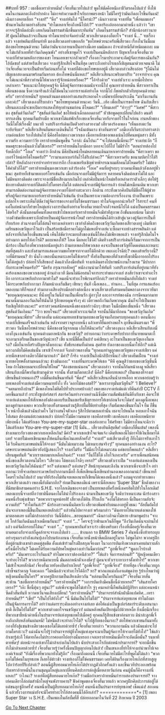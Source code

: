 ##บทที่ 957 : เธอชื่อเหราอ้ายหมิ่น!
เจี่ยงฮั่นเวยไปแล้ว!
พูดให้ชัดคือหนีเอาชีวิตรอดไปแล้ว!
ทิ้งให้คนในงานตกตะลึงอ้าปากค้าง ไม่อาจทำความเข้าใจกับภาพตรงหน้า ไม่มีใครรู้ว่ามันเกิดอะไรขึ้นกันแน่!
เฉินกวงหอบเฮือก “จางเย่!”
“หือ” จางเย่หันไป
“นี่ใครน่ะ?” เฉินกวงถาม
จางเย่ยิ้ม “เพื่อนผมเอง”
ฟ่านเหวินลี่ถามอย่างสับสน “ทำไมเหลาเจี่ยงถึงหนีไปล่ะ?”
จางเย่ร้องอ้อออกมาคำหนึ่ง แล้วว่า “เขาอาจจะรู้สึกผิดล่ะมั้ง เลยเกิดมโนธรรมสำนึกขึ้นมากะทันหัน”
เกิดมโนธรรมสำนึก?
สำนึกน้องสาวนายสิ!
ผู้คนได้ยินแล้วจะเป็นลม ทำไมนายปากจัดอย่างนี้!
พวกเสี่ยวตงเองก็ตกใจ “จางเย่ นี่…”
จบเรื่องแล้ว จางเย่พลันเปลี่ยนท่าที มองเสี่ยวตงอย่างขออภัย “ขอโทษด้วยนะครับพี่เสี่ยวตง เรื่องในวันนี้ผมต้องขอโทษคุณด้วยนะ ไม่คิดว่ามันจะกลายมาเป็นอย่างนี้เลย ผมผิดเอง ถ้าจะตำหนิก็ตำหนิผมเถอะ ผมจะไม่แก้ตัวเลยที่ทำวันเกิดคุณพัง”
อย่างที่เขาพูดไว้ จางเย่เป็นคนมีหลักการ ปัญหาเรื่องเจี่ยงฮั่นเวย จางเย่ก็ทำตามหลักการของเขา ไหนเลยเขาจะกลัวตาย? เรื่องอะไรมาประกาศจะอัดผู้จัดการของฉันกัน? ไอ้บัดซบ! แต่สำหรับเสี่ยวตง จางเย่รู้สึกเสียใจเป็นที่สุด เพราะถึงอย่างไรเธอก็เชิญตนมาด้วยเจตนาดี ไม่ว่าเจี่ยงฮั่นเวยจะเป็นฝ่ายเริ่มก่อนหรือไม่ จางเย่ก็ต้องขอโทษเธออยู่ดี
เสี่ยวตงกล่าวเสียงอ่อย “รู้งี้ฉันไม่เชิญเธอสองคนมาพร้อมกันหรอก ต้องโทษฉันนี่แหละ!”
หลีเสี่ยวเสียนกะพริบตาปริบ “อาจารย์จาง คุณจะไม่แนะนำพี่สาวท่านนี้ให้พวกเรารู้จักหน่อยหรือคะ?”
“โอ้จริงด้วย” จางเย่หัวเราะ ผายมือไปทางเหล่าเหรา “ขอแนะนำให้ทุกคนรู้จัก นี่คือผู้จัดการของผมนับจากนี้ไป คุณเหราอ้ายหมิ่น พี่สาวเหราเป็นเพื่อนของผม ซึ่งความจริงแล้วไม่ใช่คนในวงการเราแต่อย่างใด จากนี้ไป ก็ขอฝากตัวกับทุกคนด้วยนะครับ”
เหราอ้ายหมิ่น?
ทุกคนล้วนมองเธออย่างแสนประหลาดใจ
เอมี่พาเปลี่ยนประเด็น “มาเริ่มงานกันเถอะค่ะ!”
เสี่ยวตงเองก็รีบกล่าว “ขอโทษทุกคนด้วยนะคะ วันนี้…เฮ้อ เพื่อเป็นการขอโทษ ฉันกับเสี่ยวเสียนและเอมี่จะขอเปิดการแสดงให้ทุกท่านชมก่อน ดีไหมคะ?”
“เยี่ยมเลย!”
“ฮ่าๆๆ!”
“วิเศษ!”
“พี่สาวตง สุขสันต์วันเกิด!”
“สุขสันต์วันเกิด! ขอให้หน้าเด็กตลอดกาล!”
หัวข้อพูดคุยเปลี่ยนไปแล้ว ดนตรีบรรเลงขึ้น ทุกคนเริ่มปรบมือ พวกเขาได้แต่พักเรื่องของเจี่ยงฮั่นเวยกับจางเย่ไว้ในใจก่อน งานหลักของวันนี้ไม่ใช่เรื่องนี้!
บนเวที วงสปริงการ์เด้นเปิดตัวอย่างสวยงาม!
เสี่ยวตงร้องเพลง “เห็นแสงตะวัน ระยับจับตา”
หลีเสี่ยวเสียนยิ้มพลางเดินขึ้นไป “ใจฉันเต้นแรง ช่างอันตราย”
เอมี่เองก็เริ่มระบำอย่างสง่างามอ่อนช้อย ร้องไปเต้นไป นี่คือสไตล์ของวงพวกเธอ เนื้อหาหลักของเพลงเน้นไปที่คนหนุ่มสาว มีทั้งความรัก ความเยาว์วัย
เหราอ้ายหมิ่นพูดขึ้น “เอาล่ะ ฉันไปนะ”
“จะไปตอนนี้เนี่ยนะ?” จางเย่ชะงัก
“ก็หมดธุระของฉันแล้วไม่ใช่เหรอ?” เหราอ้ายหมิ่นโบกมือลา บอกจะไปก็ไป ไม่มีร่ำไร “ตอนบ่ายต้องไปรับเด็กอีก”
“โอเค” จางเย่ว่า
อีกด้าน มีศิลปินหน้าใหม่หลายคนเดินมาหาเหราอ้ายหมิ่น
“พี่สาวเหรา ขอเบอร์ไว้หน่อยได้ไหมครับ?”
“เรามาแลกเบอร์กันไว้ได้รึเปล่าคะ?”
“พี่สาวเหราครับ ขอนามบัตรไว้ได้รึเปล่า? ทีหลังถ้าอาจารย์จางทำรายการอีก เรื่องแขกรับเชิญช่วยพิจารณาผมสักคนได้ไหมครับ? ไม่ต้องให้ค่าตัวก็ได้!”
เหราอ้ายหมิ่นมองพวกเขา แล้วร้องอ้อ “โอเค”
คนที่อยู่รอบๆ บางคนเห็นแล้วลังเลอยู่ชั่วขณะ สุดท้ายก็เข้ามาขอเบอร์โทรเช่นกัน
เมื่อก่อนจางเย่ไม่มีผู้จัดการ หลายคนจึงติดต่อเขาไม่ได้ และไม่มีหนทางติดต่อ เพราะจางเย่มีชื่อเสียงมากเกินไป เหล่าศิลปินหน้าใหม่หรือเหล่าดาราตัวเล็กๆ ต่อให้รู้ช่องทางติดต่อจางเย่ก็ติดต่อไปโดยตรงไม่ได้ แต่ตอนนี้จางเย่มีผู้จัดการแล้ว ย่อมไม่เหมือนเดิม พวกเขาสามารถติดต่องานผ่านผู้จัดการของจางเย่ได้อย่างสะดวกว
อีกด้าน กระทั่งพวกศิลปินที่มีชื่อก็ให้ผู้ช่วยหรือผู้จัดการมาขอเบอร์เหราอ้ายหมิ่นไว้เช่นกัน บ้างเป็นเพราะความต้องการเรื่องงาน บ้างเป็นเพราะแปลกใจ เพราะเห็นได้ชัดว่าผู้จัดการของจางเย่ไม่ใช่คนธรรมดา ทำไมจึงดูออกน่ะหรือ? ไร้สาระ! คนที่แค่โผล่หน้ามาก็ทำขาใหญ่แห่งวงการบันเทิงอย่างเจี่ยงฮั่นเวยตกใจกลัวจนหนีไปได้ แม่งเป็นคนธรรมดาได้หรือ? ดังนั้นตอนที่คนทั้งหลายเข้าไปขอเบอร์เหราอ้ายหมิ่นจึงมีท่าทีสุภาพ ถึงขั้นนอบน้อม ไม่กล้าวางตัวข่มเพียงเพราะอีกฝ่ายเป็นแค่ผู้จัดการหน้าใหม่!
เหราอ้ายหมิ่นได้ก้าวเข้าสู่แวดวงผู้จัดการเป็นที่เรียบร้อย
ส่วนจางเย่ไม่ได้สนใจทางเหล่าเหรา เขากำลังคิดถึงของขวัญวันเกิดของเสี่ยวตงอยู่ เดิมทีเขาเตรียมของขวัญเอาไว้แล้ว เป็นสร้อยข้อมือราคาไม่ถูกไม่แพงที่จางเย่แวะซื้อมาจากห้างสรรพสินค้า แต่หลังจากที่เกิดเรื่องขึ้นขนาดนี้ เห็นได้ชัดว่าจะมอบสิ่งของเช่นนี้ให้คงไม่เพียงพอแล้ว จางเย่รู้สึกผิดในใจอย่างมาก
มอบให้อะไรดี?
มอบเพลงให้?
โอเค นี่แหละใช้ได้!
เดิมทีวงสปริงการ์เด้นก็เริ่มมาจากการเป็นนักร้อง เป็นเรื่องที่พวกเธอถนัดอยู่แล้ว ถ้ามอบเพลงให้พวกเธอ คงจะเป็นของขวัญที่โดดเด่นและเหมาะสมที่สุดแล้ว และยังสามารถแสดงความขอโทษจากจางเย่ได้อีกด้วย
เพลงอะไรดีล่ะ?
เพลงสำหรับวงนี้?
วงที่มีสามคน?
อ้า นั่นไง เพลงนั้นเหมาะเลยไม่ใช่เหรอ?
ทั้งยังเป็นเพลงที่ตัวเขาทั้งชาตินี้เอาออกไปร้องไม่ได้อยู่แล้ว ปล่อยไว้ก็เสียของ!
คิดแล้วก็ลงมือทันที จางเย่เดินตรงไปหาพนักงานโรงแรม “มีปากกากับกระดาษไหมครับ?”
“มีครับ กรุณารอสักครู่” พนักงานนำมาให้ทันที
วงสปริงการ์เด้นที่อยู่บนเวทียังคงร้องเพลงของพวกเธออยู่
ด้านล่างเวที มีคนไม่น้อยสนใจการกระทำของจางเย่ สงสัยว่าเขาจะทำอะไรอีก เอากระดาษกับปากกามาทำไม? หมอนี่จะทำอะไรพิเรนทร์อีกล่ะ?
เหราอ้ายหมิ่นกลับไปแล้ว
จางเย่ได้กระดาษกับปากกามา ก็ก้มหน้าลงเริ่มขีดๆ เขียนๆ ทันที
เนื้อเพลง…
ทำนอง…
ในที่สุด การแสดงร้องเพลงบนเวทีก็จบลง!
ท่ามกลางเสียงปรบมืออย่างต่อเนื่อง พวกเสี่ยวตงทั้งสามคนยิ้มพลางลงจากเวทีมา “ขอบคุณทุกคนนะคะ ที่นั่งอยู่ในวันนี้ล้วนเป็นเพื่อนรัก ผู้อาวุโส และอาจารย์ของฉัน การมีคนมากมายขนาดนี้มาฉลองวันเกิดให้ฉันได้ รู้สึกขอบคุณจริงๆ ค่ะ เดี๋ยวพอถึงวันเกิดพวกคุณ ฉันก็จะไปเป็นแขกรับเชิญให้บ้างนะคะ!”
ดาราสาวคนสนิทคนหนึ่งของเธอก้าวฉับๆ เข้ามา ในมือมีของชิ้นหนึ่ง “เสี่ยวตง สุขสันต์วันเกิดนะ”
“ว้าว ขอบใจนะ!” เสี่ยวตงหัวเราะแจ่มใส
จากนั้นก็มีมาอีกคน “ของขวัญวันเกิด”
“ขอบคุณนะพี่ข่าย” เสี่ยวตงยิ้ม
แต่ละคนทยอยเข้ามามอบของขวัญจนเกือบครบทุกคนแล้ว
ตอนนี้เอง จางเย่ก็เขียนเสร็จแล้วเช่นกัน หลังจากตรวจดูรอบหนึ่ง แล้วเขาก็ยิ้มอย่างพอใจ ลุกขึ้นเดินตรงมา “พี่สาวตง วันนี้ขอโทษด้วยนะ นี่คือของขวัญจากผม เก็บให้ดีนะครับ”
เสี่ยวตงงุนงง
หลีเสี่ยวเสียนกับเอมี่เองก็งุนงงเช่นกัน
ทุกคนต่างมองหน้ากัน ของขวัญ? อย่าบอกนะว่ากระดาษกับปากกาที่นายขอมาตะกี้ จะเอามาเตรียมเป็นของขวัญน่ะหา? เชี่ย นายนี่ขี้ตืดเป็นบ้า! แค่เขียนๆ อะไรมาเป็นของขวัญเองงั้นเหรอ? เมื่อกี้นายก็สร้างปัญหาตั้งเยอะนะ ทั้งขับรถชนทั้งด่าคน สุดท้าย ยังเอาของแบบนี้มาให้อีก?
แต่เฉินกวงกลับไม่คิดเช่นนั้น เขาเข้าใจจางเย่ จึงกล่าวพลางยิ้ม “ทุกคนอย่าดูถูกของขวัญของจางเย่เชียว แค่ลายมือเขาอย่างเดียวก็มีค่ามากแล้ว”
มีค่า?
ก็จริง จางเย่เป็นถึงนักลิปิกรนี่นะ!
เสี่ยวตงยิ้มเฝื่อน “จางเย่ นายขอโทษตั้งสามหนแล้วนะ ช่างมันเถอะ”
จางเย่ยื่นกระดาษให้เธอ “หึหึ คุณดูสิว่าชอบของขวัญชิ้นนี้ไหม ถ้าไม่ชอบผมจะเปลี่ยนให้ใหม่”
“ต้องชอบแน่นอน” เสี่ยวตงกล่าว จากนั้นก็ก้มหน้าลงดู
หลีเสี่ยวเสียนกับเอมี่ก็พากันเข้ามาดูด้วย
จากนั้น ทั้งสามก็ตกตะลึง!
นี่คือ?
นี่คือบทเพลง?
เป็นเพลงที่จางเย่เขียนขึ้นด้วยตนเอง??
เอมี่ตื่นเต้นขึ้นมาทันที “พี่ตง!”
หลีเสี่ยวเสียนกลืนน้ำลายเอื๊อก พวกเธอย่อมรู้ว่าบทเพลงที่จางเย่แต่งมีความหมายยังไง ทั้ง ‘ดอกไม้ของสตรี?’ ‘ขอเราอายุมั่นขวัญยืน?’ ‘I Believe?’ ‘‘จดหมายถึงบ้าน?’ มีเพลงไหนไม่ฮิตไปทั่วประเทศบ้างล่ะ! เพลงของจางเย่แม้แต่เวทีคืนส่งปี CCTV ก็เคยขึ้นมาแล้ว! กระทั่งซูเปอร์สตาร์ สตาร์ควีนอย่างจางหย่วนฉีซึ่งมีความสัมพันธ์อันดียิ่งกับเขา คิดจะให้จางเย่แต่งเพลงให้สักเพลงยังต้องตอบรับเป็นแขกรับเชิญรายการให้เขาก่อนจึงจะได้มา!
มองดูเนื้อเพลง
มองดูทำนองเพลง
พวกเสี่ยวตงทั้งสามคนล้วนรู้สึกปลื้มปีติอย่างที่สุด เริ่มฮัมเพลงขึ้นมาในใจ
ยิ้ม ก็ชื่นใจ หน้าบึ้งตึงแล้วฉันปวดใจ
ไม่ว่างสนใจตัวเอง รู้สึกไปตามเธอเท่านั้น
เธอจะไปหนใด หอบเอาใจฉันไปเสมอ
ต้องมนต์สะกดเธอแล้ว ปล่อยไว้ไม่มีความหมาย
เธอคือสายฟ้า เธอคือแสง เธอคือเทพนิยายเพียงหนึ่ง
ได้แต่รักเธอ You-are-my-super-star
เธอส่องทาง ให้ศรัทธา ไม่มีทางไหนจะดีกว่า
ได้แต่รักเธอ You-are-my-super-star [1]
นี่มัน…
เสี่ยวตงยินดีสุดขีด!
เอมี่เองก็ตื่นเต้น!
เพลงนี้ช่างเหมาะกับวงของพวกเธอเหลือเกิน!
มีค่า?
พวกเธอเข้าใจแจ่มแจ้ง เดิมทีเพลงนี้ไม่อาจใช้เงินซื้อมาได้เลย! จางเย่ไม่เคยเขียนเพลงให้คนอื่นเพื่อเงินเลยสักครั้ง!
“จางเย่!” แต่เสี่ยวตงยิ่งรู้ ก็ยิ่งไม่อาจรับเอาไว้ได้ รีบคืนกระดาษแผ่นนี้ให้จางเย่ “นี่มันไม่เหมาะสม ไม่เหมาะสมจริงๆ!”
ทุกคนมองอย่างฉงน
อะไร?
เศษกระดาษแผ่นเดียวยังปฏิเสธอะไร?
จางเย่ไม่รับ “ไม่มีอะไรไม่เหมาะสม แค่ชอบก็พอแล้ว”
หลีเสี่ยวเสียนพูดทันที “พวกเราชอบมากเหลือเกินค่ะ!”
จางเย่ “งั้นก็ใช้ได้ เก็บไว้เถอะครับ”
ดาราเพื่อนสนิทคนหนึ่งของเสี่ยวตงทนไม่ไหว “เสี่ยวตง ได้ของอะไรดีๆ เหรอ?”
เสี่ยวตงหัวเราะฝืด “จางเย่แต่งเพลงเป็นของขวัญวันเกิดให้ฉันน่ะ!”
หา?
แต่งเพลง?
แต่งสดๆ?
สีหน้าทุกคนตะลึงงัน พวกเขาเพิ่งจะเข้าใจ อย่าบอกนะว่าที่จางเย่ขอกระดาษกับปากกามาเมื่อกี้ ก็เพื่อเขียนเนื้อเขียนทำนองเพลงออกมาน่ะ! เชี่ยนายก็โคตรไวเกินไปแล้ว! บนเวทียังร้องไม่ทันจบเพลงนายก็เขียนได้เพลงหนึ่งแล้ว? แถมดูจากท่าทางของพวกเสี่ยวตงแล้ว เพลงนี้ยังดีมากอีก?
ย่อมเป็นเพลงดีแน่ เพราะนี่คือเพลง ‘Super Star’ ชื่อดังของวงที่มีสมาชิกสามคนอย่าง S.H.E. จากโลกเดิมของจางเย่ เป็นบทเพลงที่ครั้งหนึ่งเคยฮิตไปทั่วในโลกเดิม! เพลงแบบนี้จางเย่ถือว่าชาตินี้ตนคงไม่ได้นำไปร้องเอง นำมาเป็นของขวัญ จึงนับว่าเหมาะสม
นักร้องสาวคนหนึ่งรีบพุ่งเข้ามา “ขอพวกเราดูหน่อยสิ!
เสี่ยวตงได้ยิน ก็รีบเก็บ “คงไม่ได้หรอก นี่เป็นความลับจ้ะ ความลับ!”
“ทำไมกันล่ะ?” นักร้องสาวคนนั้นผิดหวัง
เสี่ยวตงพึมพำกับตนเองอยู่ชั่วขณะ “อัลบั้มถัดไป ฉันจะเอาเพลงนี้ขึ้นเป็นเพลงหลักล่ะ!” แล้วหันไปหาจางเย่ พร้อมกล่าว “ฉันอยากให้นายแต่งเพลงให้มาตลอดเลย แต่ไม่กล้าออกปาก วันนี้นี่ต้อง…ขอบคุณมาก!”
เฉินกวงอิจฉาไม่หาย เข้ามาพูดบ้าง “จางเย่ ใกล้วันเกิดฉันแล้วเหมือนกันนะ!”
จางเย่ “...”
ใครจะรู้ว่าฟ่านเหวินลี่ก็พูด “ถึงวันเกิดฉันจะผ่านไปแล้ว แต่จัดอีกรอบก็ได้นะ”
จางเย่ “...”
ทุกคนพากันหัวเราะร่า
เพียงพริบตา เรื่องที่เมื่อครู่เจี่ยงฮั่นเวยบาดหมางกับจางเย่ก็ดูคล้ายจะจางลงไปแล้ว
……
ข้างนอก
รถ BMW Series 7 คันหนึ่งซึ่งท้ายรถบุบอย่างรุนแรงกำลังแล่นปุเลงไปบนท้องถนน
เจี่ยงฮั่นเวยนั่งหน้าซีดเผือดอยู่ในรถ ไม่พูดไม่จา
พวกครูฝึกที่อยู่ด้านข้างเขาต่างหดหู่สุดขีด ตั้งแต่เข้าร่วมโรงฝึกสกุลเจี่ยงมา ในวงการบันเทิงพวกเขาเคยเผ่นราบสักครั้งเมื่อไรกัน? ไม่เคยได้รับความอัปยศใหญ่หลวงเท่าวันนี้มาก่อน!”
“ลูกพี่เจี่ยง!”
“พูดอะไรบ้างสิครับ!”
“มันเพราะอะไรกันแน่? ทำไมพวกเราต้องหนีด้วย?”
“ใช่แล้ว จัดการหล่อนสิ!”
“ผู้หญิงคนเดียว จะทำอะไรได้? พวกเราหนีมาแบบนี้ มันตอกหน้าตัวเองชัดๆ! ผู้คนจะหัวเราะเยาะเราตั้งเท่าไร!”
พวกเขาไม่เข้าใจเลยสักนิด!
เจี่ยงฮั่นเวยยังคงปิดปากเงียบ!
“ลูกพี่เจี่ยง!”
“ลูกพี่เจี่ยง!”
ท้ายที่สุด เจี่ยงฮั่นเวยถูกเซ้าซี้จนรำคาญ จึงตะคอก “ไม่หนีแล้วจะทำอะไรได้อีก? หา? พวกแกแม่งก็เอาแต่พูดง่าย รู้บ้างไหมว่าผู้หญิงคนนั้นเป็นใคร?”
พวกครูฝึกถามเป็นเสียงเดียวกัน “หล่อนเป็นใครกันแน่?”
เจี่ยงฮั่นเวยสั่นสะท้าน “เธอชื่อเหราอ้ายหมิ่น!”
“เหราอ้ายหมิ่น?”
“วงการบันเทิงมีคนชื่อนี้ด้วยเหรอ?”
“เส้นสายใครเหรอ?”
“เอ๊ะ ชื่อนี้คุ้นๆ อยู่นะ?”
แต่เพิ่งจะพูดได้ไม่เท่าไร จู่ๆ คนเหล่านี้ก็พลันมีปฏิกิริยา แต่ละคนหน้าซีดตัวสั่นทันที หวาดหวั่นจนเสียงเปลี่ยน!
“เหราอ้ายหมิ่น?”
“ปรมาจารย์สำนักฝ่ามือแปดทิศ…เหราอ้ายหมิ่น!?”
“เชี่ย!”
“เป็นไปได้ยังไง!”
“นี่ นี่มันเป็นไปไม่ได้!”
“ปรมาจารย์แห่งยุทธภพ ทำไมถึงมาเป็นผู้จัดการดาราได้? อย่าว่าแต่ดาราระดับเออย่างจางเย่เลย ต่อให้แม่งเป็นซูเปอร์สตาร์ระดับเอสนานาชาติ ก็เป็นไปไม่ได้!”
พวกเขาต่างตกใจจนขวัญผวา!
แผ่นหลังพลันเปียกชุ่มไปด้วยเหงื่อ ยิ่งเมื่อนึกเรื่องที่พวกเขาชี้หน้าด่าหนึ่งในปรมาจารย์แห่งยุทธภพไปเมื่อครู่ ทุกคนก็รู้สึกแข้งขาอ่อนยวบ
มิน่าล่ะลูกพี่เจี่ยงถึงกลับหลังหันเผ่นหนี!
ไม่หนีแล้วจะทำอะไรได้?
จะไปสู้กับเธองั้นเรอะ?
ต่อให้พวกเขาขนกันมาทั้งกองก็ยังสู้แขนข้างเดียวของเธอไม่ได้เลยด้วยซ้ำ!
เจี่ยงฮั่นเวยกล่าว “พวกแกถามฉัน แล้วฉันแม่งจะไปถามใครล่ะวะ? แม่งฉันจะไปรู้ว่าปรมาจารย์ผู้ยิ่งใหญ่แห่งยุคจะมาเป็นผู้จัดการให้จางเย่ได้ยังไง!” ใช่แล้ว ถ้าเขารู้ล่ะก็ ให้ตายก็คงไม่ประกาศออกไปอย่างนั้นหรอก เจอเหราอ้ายหมิ่นเมื่อไรจะอัดเมื่อนั้น? รนหาที่ตายชัดๆ! ต่อหน้าจางเย่เขาก็ไม่กล้าเบ่งเกินไปแล้ว นับประสาอะไรกับต่อหน้าปรมาจารย์? จะยกมือขึ้นยังไม่กล้าเลยด้วยซ้ำ!
เจี่ยงฮั่นเวยรู้ว่าครั้งนี้ตนปัญญาอ่อนไปแล้ว!
เป็นเขาเองที่ทำให้จางเย่นำพาไปเจอองค์เจ้าแม่!
“ยังมีเรื่องที่พวกแกยังไม่รู้อีก” เรื่องมาถึงตอนนี้ เจี่ยงฮั่นเวยไม่มีอะไรที่พูดไม่ได้แล้ว “พวกแกไม่ใช่คนในยุทธภพ ก็เลยได้ข่าวช้า จางเย่เองก็ไม่ใช่คนธรรมดา เคยได้ยินเรื่องมวยไทเก๊กที่สาบสูญไปกว่าร้อยปีรึเปล่าล่ะ? ตอนนี้ผู้สืบทอดมวยไทเก๊กได้ปรากฏตัวอีกครั้งแล้ว และขึ้นเวทีประลองพร้อมกับเหราอ้ายหมิ่นในงานชุมนุมใหญ่แลกเปลี่ยนศิลปะการต่อสู้เมื่อหลายวันก่อน คนผู้นั้นก็คือจางเย่นี่แหละ!”
ว่าไงนะ?
จางเย่คือผู้สืบทอดมวยไทเก๊ก?
ร่วมมือกำเหราอ้ายหมิ่นกำราบสองปรมาจารย์?
จางเย่คนเดียวไล่ถล่มสำนักใหญ่จนพังราบคาบ?
ฟังคำพูดของเจี่ยงฮั่นเวยแล้ว พวกครูฝึกศิลปะการต่อสู้ได้แต่ขนลุกซู่อีกครั้ง!
คนหนึ่งเป็นผู้สืบทอดมวยไทเก๊ก!
คนหนึ่งเป็นปรมาจารย์ยุทธภพ!
เช็ดแม่ง! สองคนนี้
แล้วทั้งวงการแม่งยังจะมีใครทำอะไรไอ้สองคนนี้ได้อีกเล่า!?
=*=*=*=*=*=*=*=*=*=*=*=*=*=
[1] เพลง Super Star วง S.H.E. เป็นเพลงในอัลบั้มที่สี่ ปล่อยออกมาในวันที่ 22 สิงหาคม ปี 2003


[Go To Next Chapter]( ./58.md)